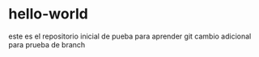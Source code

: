 # hello-world
este es el repositorio inicial de pueba para aprender git 
cambio adicional para prueba de branch 
